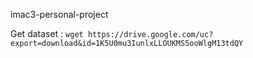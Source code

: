 imac3-personal-project

Get dataset : `wget https://drive.google.com/uc?export=download&id=1K5U0mu3IunlxLLOUKMS5ooWlgM13tdQY`